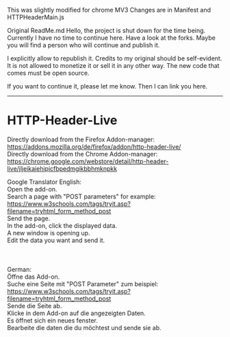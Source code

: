 This was slightly modified for chrome MV3
Changes are in Manifest and HTTPHeaderMain.js


Original ReadMe.md
Hello,
the project is shut down for the time being.
Currently I have no time to continue here.
Have a look at the forks. Maybe you will find a person who will continue and publish it.

I explicitly allow to republish it.
Credits to my original should be self-evident.
It is not allowed to monetize it or sell it in any other way. The new code that comes must be open source.

If you want to continue it, please let me know. Then I can link you here.

----------------------------------------------------------------------------------------------

# HTTP-Header-Live
Directly download from the Firefox Addon-manager: https://addons.mozilla.org/de/firefox/addon/http-header-live/<br />
Directly download from the Chrome Addon-manager: https://chrome.google.com/webstore/detail/http-header-live/jljeikaiehipjcfbpedmgikbbhmknpkk<br />

Google Translator English:<br />
  Open the add-on.<br />
  Search a page with "POST parameters" for example: https://www.w3schools.com/tags/tryit.asp?filename=tryhtml_form_method_post<br />
  Send the page.<br />
  In the add-on, click the displayed data.<br />
  A new window is opening up.<br />
  Edit the data you want and send it.<br />
<br />
<br />
<br />
German:<br />
  Öffne das Add-on.<br />
  Suche eine Seite mit "POST Parameter" zum beispiel: https://www.w3schools.com/tags/tryit.asp?filename=tryhtml_form_method_post<br />
  Sende die Seite ab.<br />
  Klicke in dem Add-on auf die angezeigten Daten.<br />
  Es öffnet sich ein neues fenster.<br />
  Bearbeite die daten die du möchtest und sende sie ab.<br />


